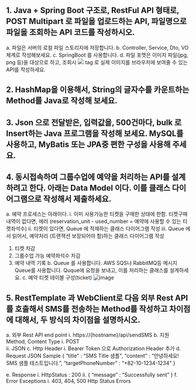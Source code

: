 ## 1.	Java + Spring Boot 구조로, RestFul API 형태로, POST Multipart 로 파일을 업로드하는 API, 파일명으로 파일을 조회하는 API 코드를 작성하시오. 
a.	파일은 서버의 로컬 파일 스토리지에 저장합니다. 
b.	Controller, Service, Dto, VO 체계로 작성해보세요. 
c.	SpringBoot 를 사용합니다.
d.	파일 포맷은 이미지 파일(jpg, png 등)을 대상으로 하고, 조회시 <img src=”....”> tag 로 실제 이미지를 브라우저에 보여줄 수 있는 API를 작성하세요.  

## 2. HashMap을 이용해서, String의 글자수를 카운트하는 Method를 Java로 작성해 보세요.

## 3.	Json 으로 전달받은, 입력값을, 500건마다, bulk 로 Insert하는 Java 프로그램을 작성해 보세요. MySQL를 사용하고, MyBatis 또는 JPA중 편한 구성을 사용해 주세요.   

## 4. 동시접속하여 그룹수업에 예약을 처리하는 API를 설계하려고 한다. 아래는 Data Model 이다. 이를 클래스 다이어그램으로 작성해서 제출하세요. 
a.	예약 프로세스는 아래이다.
i.	이미 사용가능한 티켓을 구매한 상태에 한함. 티켓구매내역이 없다면, 에러 (reservation_unit - used_number = 예약에 사용할 수 있는 티켓좌석수) 
ii.	티켓이 있다면, Queue 에 적재하는 클래스 다이어그램 작성
iii.	Queue 에서 읽어서, 예약처리 (트랜잭션 보장되어야 함)하는 클래스 다이어그램 작성
1.	티켓 차감
2.	그룹수업 가능 예약좌석수 차감
3.	예약 내역 기록 
b.	Queue 를 사용합니다. AWS SQS나 RabbitMQ등 메시지 Queue를 사용합니다.  Quque에 요청을 보내고, 이를 처리하는 클래스를 설계하세요. 
c.	예약 티켓 테이블 구성(ticket)
![image](https://github.com/jihoonLeee/redblue_test/assets/59809529/8351d342-57a5-4a3e-8886-9a724eae44d2)

## 5.	RestTemplate 과 WebClient로 다음 외부 Rest API를 호출해서 SMS를 전송하는 Method를 작성하고 차이점에 대해서, 두 방식의 차이점을 설명하시오.
a.	외부 Rest API end point
i.	https://{hostname}/api/sendSMS 
b.	지원 Method, Content Type
i.	POST  
ii.	JSON
c.	Http Header
i.	Bearer Token 으로 Authorization Header 추가 
d.	Request JSON Sample 
		{
 “title” : “SMS Title 샘플",
		“content”  : “안녕하세요! SMS 샘플 테스트입니다.”,
“targetPhoneNumber” : “+82-10-1234-1234”
} 

e.	Response 
i.	HttpStatus : 200 
ii.	{ “message” : “Successfully sent” } 
f.	Error Exceptions 
i.	403, 404, 500 Http Status Errors 
